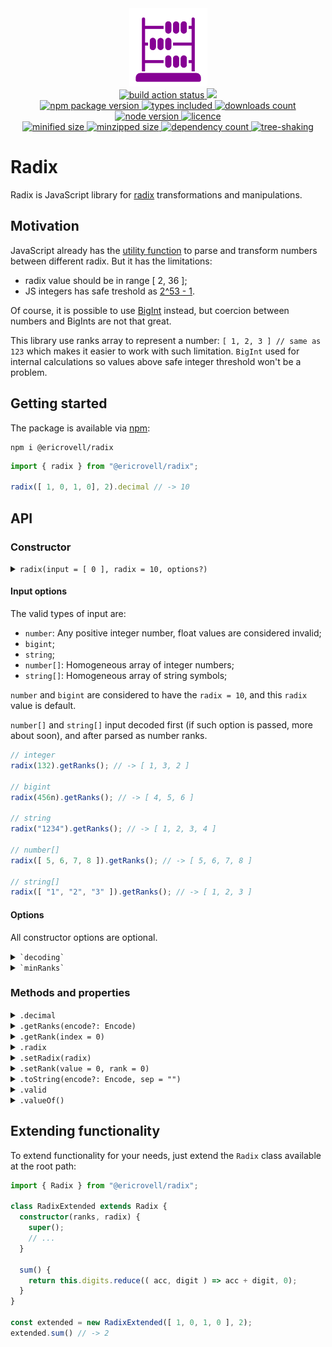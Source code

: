 <div align="center">
  <img
    alt="Abacus as symbol of representing numbers in different bases"
    src="assets/logo.svg"
    width="125px"
    height="125px"
    padding="25px"
  />
</div>

<div align="center">
  <a href="https://github.com/EricRovell/radix/actions">
    <img alt="build action status" src="https://github.com/EricRovell/radix/workflows/build/badge.svg" />
  </a>
  <a href="https://codecov.io/gh/EricRovell/radix">
    <img src="https://codecov.io/gh/EricRovell/radix/branch/main/graph/badge.svg?token=FHC119ASN8"/>
  </a>
</div>

<div align="center">
  <a href="https://www.npmjs.com/package/@ericrovell/radix">
    <img alt="npm package version" src="https://badgen.net/npm/v/@ericrovell/radix/" />
  </a>
  <a href="https://www.npmjs.com/package/@ericrovell/radix">
    <img alt="types included" src="https://badgen.net/npm/types/@ericrovell/radix/" />
  </a>
  <a href="https://www.npmjs.com/package/@ericrovell/radix">
    <img alt="downloads count" src="https://badgen.net/npm/dt/@ericrovell/radix/" />
  </a>
  <a href="https://www.npmjs.com/package/@ericrovell/radix">
    <img alt="node version" src="https://badgen.net/npm/node/@ericrovell/radix/" />
  </a>
  <a href="https://www.npmjs.com/package/@ericrovell/radix">
    <img alt="licence" src="https://badgen.net/npm/license/@ericrovell/radix/" />
  </a>
</div>

<div align="center">
  <a href="https://bundlephobia.com/package/@ericrovell/radix">
    <img alt="minified size" src="https://badgen.net/bundlephobia/min/@ericrovell/radix/" />
  </a>
  <a href="https://bundlephobia.com/package/@ericrovell/radix">
    <img alt="minzipped size" src="https://badgen.net/bundlephobia/minzip/@ericrovell/radix/" />
  </a>
  <a href="https://bundlephobia.com/package/@ericrovell/radix">
    <img alt="dependency count" src="https://badgen.net/bundlephobia/dependency-count/@ericrovell/radix/" />
  </a>
  <a href="https://bundlephobia.com/package/@ericrovell/radix">
    <img alt="tree-shaking" src="https://badgen.net/bundlephobia/tree-shaking/@ericrovell/radix/" />
  </a>
</div>

# Radix

Radix is JavaScript library for [radix](https://en.wikipedia.org/wiki/Radix) transformations and manipulations.

## Motivation

JavaScript already has the [utility function](https://developer.mozilla.org/en-US/docs/Web/JavaScript/Reference/Global_Objects/parseInt) to parse and transform numbers between different radix. But it has the limitations:

- radix value should be in range [ 2, 36 ];
- JS integers has safe treshold as [2^53 - 1](https://developer.mozilla.org/en-US/docs/Web/JavaScript/Reference/Global_Objects/Number/isSafeInteger).

Of course, it is possible to use [BigInt](https://developer.mozilla.org/en-US/docs/Web/JavaScript/Reference/Global_Objects/BigInt) instead, but coercion between numbers and BigInts are not that great.

This library use ranks array to represent a number: `[ 1, 2, 3 ] // same as 123` which makes it easier to work with such limitation. `BigInt` used for internal calculations so values above safe integer threshold won't be a problem.

## Getting started

The package is available via [npm](https://www.npmjs.com/package/@ericrovell/radix):

```
npm i @ericrovell/radix
```

```ts
import { radix } from "@ericrovell/radix";

radix([ 1, 0, 1, 0], 2).decimal // -> 10
```

## API

### Constructor

<details>
  <summary>
    <code>radix(input = [ 0 ], radix = 10, options?)</code>
  </summary>

  Constructs a number from given ranks and specified radix.
  The input is validated, more about the validation rules in `.valid` property description.

  In case of invalid input the fallback is number 0 in binary system.

  ```ts
  radix().decimal                            // -> 0
  radix([ 1, 0, 0 ]).decimal                 // -> 4
  radix([ 1, 0, 0, 1, 1, 0, 1 ], 2).decimal  // -> 77
  radix([ 5, 0 ], 2).decimal                 // -> 0, invalid input
  ```
</details>

#### Input options

The valid types of input are:

- `number`: Any positive integer number, float values are considered invalid;
- `bigint`;
- `string`;
- `number[]`: Homogeneous array of integer numbers;
- `string[]`: Homogeneous array of string symbols;

`number` and `bigint` are considered to have the `radix = 10`, and this `radix` value is default.

`number[]` and `string[]` input decoded first (if such option is passed, more about soon), and after parsed as number ranks.

```ts
// integer
radix(132).getRanks(); // -> [ 1, 3, 2 ]

// bigint
radix(456n).getRanks(); // -> [ 4, 5, 6 ]

// string
radix("1234").getRanks(); // -> [ 1, 2, 3, 4 ]

// number[]
radix([ 5, 6, 7, 8 ]).getRanks(); // -> [ 5, 6, 7, 8 ]

// string[]
radix([ "1", "2", "3" ]).getRanks(); // -> [ 1, 2, 3 ]
```

#### Options

All constructor options are optional.

<details>
  <summary>
    <code>`decoding`</code>
  </summary>

  To define custom ranks decoding, provide a decodings object:

  ```ts
  import type { Decodings } from "@ericrovell/radix";

  const decodings: Decodings = {
    "A": 0,
    "B": 1,
  };

  radix([ "A", "B" ], 2, { decode: decodings }).getRanks(); // -> [ 1, 0 ]
  ```

  Also, the decoder function can be provided instead:

  ```ts
  import type { Decoder } from "@ericrovell/radix";

  const decoder: Decoder = rank => rank ? "A" : rank;

  radix([ "A", 1 ], 2, { decoder }).getRanks(); // -> [ 0, 1 ]
  ```
</details>

<details>
  <summary>
    <code>`minRanks`</code>
  </summary>

  Sets the minimal number of ranks.

  ```ts
  radix([ 1 ], 2, { minRanks: 5 }).getRanks();     // -> [ 0, 0, 0, 0, 1 ]
  radix([ 1 ], 2, { minRanks: -5 }).getRanks();    // -> [ 1 ]
  radix([ 1, 2, 3, 4 ], 10, { minRanks: 3 }); // -> [ 1, 2, 3, 4 ]
  ```
</details>

### Methods and properties

<details>
  <summary>
    <code>.decimal</code>
  </summary>

  Returns the numeric decimal representation.

  ```ts
  radix([ 1, 0, 1, 0 ], 2).decimal // -> 10
  radix([ 2, 4, 5 ], 8).decimal    // -> 165
  ```

  Do not use if the decimal value may exceed the safe integer value as it returns `Number` instance which is not safe.
  Use `.valueOf()` instead.
</details>

<details>
  <summary>
    <code>.getRanks(encode?: Encode)</code>
  </summary>

  Returns ranks the number consists of.

  ```ts
  radix([ 1, 0, 1 ], 2).getRanks() // -> [ 1, 0, 1 ]
  ```

  The output may be encoded using the `encode` argument.

  Encoding using the the encodings object:

  ```ts
  import type { Encodings } from "@ericrovell/radix";

  const binary = {
    0: "A",
    1: "B"
  };

  radix([ 1, 0, 1, 0 ], 2).toString(binary)  // -> [ "B", "A, "B", "A ]
  ```

  Encoding using the the encoder function:

  ```ts
  import type { Encoder } from "@ericrovell/radix";

  const binaryEncoder: Encoder = rank => {
    return rank === 0 ? "A" : "B"
  };

  radix([ 1, 0, 1, 0 ], 2).toString(binaryEncoder)  // -> [ "B", "A, "B", "A ]
  ```
</details>

<details>
  <summary>
    <code>.getRank(index = 0)</code>
  </summary>

  Returns the rank value at specified index.

	Index is tied to the rank's power:

  $$ 1234 = 1 * 10^3 + 2 * 10^2 + 3 * 10^1 + 4 * 10^0$$

  Here, the last rank value *4* has a power of *0*, that's how index is calculated.

  ```ts
  const number = radix([ 1, 2, 3, 4 ], 10)

  number.rank(0); // -> 4
  number.rank(3); // -> 1
  ```
</details>

<details>
  <summary>
    <code>.radix</code>
  </summary>

  Returns number's [radix](https://en.wikipedia.org/wiki/Radix) value.

  ```ts
  radix([ 1, 0, 1 ], 2).radix // -> 2
  ```
</details>

<details>
  <summary>
    <code>.setRadix(radix)</code>
  </summary>

  Changes the number's radix and returns a new `Radix` instance.

  ```ts
  radix([ 1, 0, 1, 0 ], 2).setRadix(10).getRanks();   // [ 1, 0 ]
  radix([ 1, 0, 1, 0 ], 2).setRadix(8).getRanks();    // [ 1, 2 ]
  radix([ 1, 0, 1, 0 ], 2).setRadix(2).getRanks();    // [ 1, 0, 1, 0 ]
  ```
</details>

<details>
  <summary>
    <code>.setRank(value = 0, rank = 0)</code>
  </summary>

  Changes the value of specific rank and returns the number as new `Radix` instance.

  Note: The index is tied to the power, read more at `.getRank()` method.

  ```ts
  radix([ 1, 0, 1 ], 2).setRank(0).getRanks()                       // -> [ 1, 0, 0 ]);
  radix([ 1, 0, 1 ], 2).setRank(1, 1).getRanks()                    // -> [ 1, 1, 1 ]);
  radix([ 4, 0, 5, 7 ], 8).setRank(7, 3).getRanks()                 // -> [ 7, 0, 5, 7 ]);
  radix([ 1, 0, 1, 0, 1, 1, 1, 0, 1 ], 2).setRank(1, 5).getRanks()  // -> [ 1, 0, 1, 1, 1, 1, 1, 0, 1 ]);
  ```
</details>

<details>
  <summary>
    <code>.toString(encode?: Encode, sep = "")</code>
  </summary>

  Constructs a number's string representation.

  ```ts
  radix([ 2, 3, 4 ], 10).toString()       // -> "234"
  ```

  The custom encoding can be specified using the encodings object or encoder function, same as `.getRanks()` method.

  ```ts
  import type { Encodings, Encoder } from "@ericrovell/radix";

  const binary = {
    0: "A",
    1: "B"
  };

  const binaryEncoder: Encoder = rank => {
    return rank === 0 ? "A" : "B"
  };

  radix([ 1, 0, 1, 0 ], 2).toString(binary)  // -> "BABA"
  radix([ 1, 0, 1, 0 ], 2).toString(binaryEncoder)  // -> "BABA"
  ```

  To define a separator, provide a second argument:

  ```ts
  radix([ 1, 0, 1, 0 ], 2).toString(undefined, "+")  // -> "1+0+1+0"
  ```
</details>

<details>
  <summary>
    <code>.valid</code>
  </summary>

  Returns the boolean indicating whether or not the input was valid.

  Radix should be positive integer equal or larger than 2. Unary base system's are not supported.
  It complicated the code too much and too primitive to be practical.

  Each rank should be non-negative integer and have a value less than radix.
  Valid input options are covered [here](#input-options).

  ```ts
  radix([ 1, 1, 0 ], 2).valid        // -> true
  radix([ 0, 1, 2, 8 ], 8).valid     // -> false, rank can't be 8 for the base 8
  radix([ 1, 1, 0 ], 2).valid        // -> true
  radix([ 1, 1, 0 ], 1.5).valid      // -> false, radix should be an integer
  radix([ 0, 1, 2, 8 ], 0).valid     // -> false, radix should be a positive integer
  radix(2.5, 10).valid               // -> false, unsupported input
  radix([ 0, "1", 2, 8 ], 10).valid  // -> false, array should be homogeneous
  ```
</details>

<details>
  <summary>
    <code>.valueOf()</code>
  </summary>

  Returns the primitive value as decimal radix `BigInt` value.

  ```ts
  radix([ 2, 3 ], 10).valueOf() // -> 23n
  ```

  Method may be useful for coercion:

  ```ts
  radix([ 1, 2 ], 10) + radix([ 2, 3 ], 10) // -> 35n
  ```
</details>

## Extending functionality

To extend functionality for your needs, just extend the `Radix` class available at the root path:

```ts
import { Radix } from "@ericrovell/radix";

class RadixExtended extends Radix {
  constructor(ranks, radix) {
    super();
    // ...
  }

  sum() {
    return this.digits.reduce(( acc, digit ) => acc + digit, 0);
  }
}

const extended = new RadixExtended([ 1, 0, 1, 0 ], 2);
extended.sum() // -> 2
```
